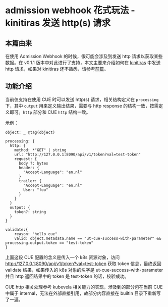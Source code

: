 # admission webhook 花式玩法 - kinitiras 发送 http(s) 请求


## 本篇由来

在使用 Admission Webhook 的时候，很可能会涉及到发送 http 请求以获取某些数据。在 v0.1.1 版本中对此进行了支持，本文主要来介绍如何在 [kinitiras](https://github.com/k-cloud-labs/kinitiras) 中发送 http 请求，如果对 kinitiras 还不熟悉，请参考[前篇](../kinitiras)。

## 功能介绍

当前仅支持在使用 CUE 时可以发送 http(s) 请求，相关结构定义在 `processing` 下，其中 `output` 用来定义输出结果，需要与 http response 的结构一致，按需定义即可。`http` 部分和 CUE `http` 结构一致。

示例：

```cue
object: _ @tag(object)

processing: {
  http: {
    method: *"GET" | string
    url: "http://127.0.0.1:8090/api/v1/token?val=test-token"
    request: {
      body ?: bytes
      header: {
        "Accept-Language": "en,nl"
      }
      trailer: {
        "Accept-Language": "en,nl"
        User: "foo"
      }
    }
  }
  output: {
    token?: string
  }
}

validate:{
	reason: "hello cue"
	valid: object.metadata.name == "ut-cue-success-with-parameter" && processing.output.token == "test-token"
}
```

上面这段 CUE 配置的含义是传入一个 k8s 资源对象，访问 http://127.0.0.1:8090/api/v1/token?val=test-token 获取 token 信息，最终返回 validate 结果，如果传入的 k8s 对象的名字是 ut-cue-success-with-parameter 并且 http 返回结果中的 token 是 test-token 的话，校验成功。

CUE http 相关处理参考 kubevela 相关能力的实现，涉及到的部分包在当前 CUE 中属于 internal，无法在外部直接引用，故部分内容直接在 builtin 目录下重新写了一遍。


